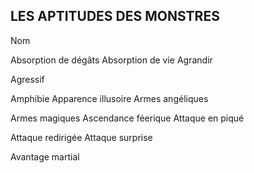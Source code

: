 ## LES APTITUDES DES MONSTRES


Nom

Absorption de dégâts
Absorption de vie
Agrandir

Agressif

Amphibie
Apparence illusoire
Armes angéliques

Armes magiques
Ascendance féerique
Attaque en piqué

Attaque redirigée
Attaque surprise

Avantage martial
